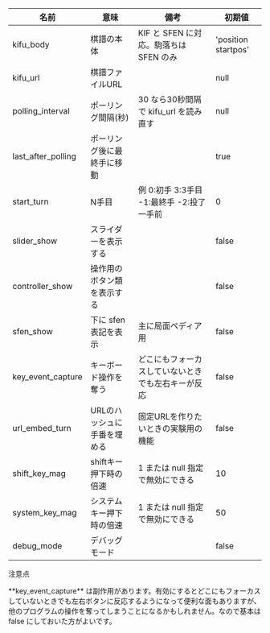 | 名前                       | 意味                        | 備考                                                 | 初期値              |
|----------------------------|-----------------------------|------------------------------------------------------|---------------------|
| kifu_body                  | 棋譜の本体                  | KIF と SFEN に対応。駒落ちは SFEN のみ               | 'position startpos' |
| kifu_url                   | 棋譜ファイルURL             |                                                      | null                |
| polling_interval           | ポーリング間隔(秒)          | 30 なら30秒間隔で kifu_url を読み直す                | null                |
| last_after_polling | ポーリング後に最終手に移動  |                                                      | true                |
| start_turn                 | N手目                       | 例 0:初手 3:3手目 -1:最終手 -2:投了一手前            | 0                   |
| slider_show                | スライダーを表示する        |                                                      | false               |
| controller_show            | 操作用のボタン類を表示する  |                                                      | false               |
| sfen_show                  | 下に sfen 表記を表示        | 主に局面ペディア用                                   | false               |
| key_event_capture   | キーボード操作を奪う        | どこにもフォーカスしていないときでも左右キーが反応   | false               |
| url_embed_turn   | URLのハッシュに手番を埋める | 固定URLを作りたいときの実験用の機能                  | false               |
| shift_key_mag              | shiftキー押下時の倍速       | 1 または null 指定で無効にできる                     | 10                  |
| system_key_mag             | システムキー押下時の倍速    | 1 または null 指定で無効にできる                     | 50                  |
| debug_mode                 | デバッグモード              |                                                      | false               |

<article class="message is-warning">
  <div class="message-header">
    <p>注意点</p>
  </div>
  <div class="message-body">
    **key_event_capture** は副作用があります。有効にするとどこにもフォーカスしていないときでも左右ボタンに反応するようになって便利な面もありますが、他のプログラムの操作を奪ってしまうことになるかもしれません。なので基本は false にしておいた方がよいです。
  </div>
</article>
